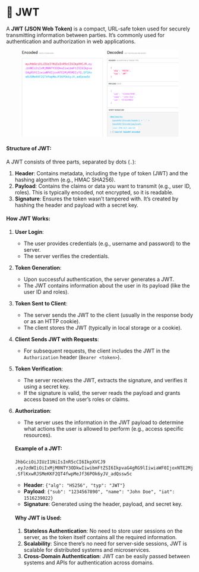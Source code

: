 # 💎 JWT

A **JWT (JSON Web Token)** is a compact, URL-safe token used for securely transmitting information between parties. It’s commonly used for authentication and authorization in web applications.

<figure><img src="../.gitbook/assets/image (23).png" alt=""><figcaption></figcaption></figure>

#### Structure of JWT:

A JWT consists of three parts, separated by dots (`.`):

1. **Header**: Contains metadata, including the type of token (JWT) and the hashing algorithm (e.g., HMAC SHA256).
2. **Payload**: Contains the claims or data you want to transmit (e.g., user ID, roles). This is typically encoded, not encrypted, so it is readable.
3. **Signature**: Ensures the token wasn’t tampered with. It’s created by hashing the header and payload with a secret key.

#### How JWT Works:

1. **User Login**:
   * The user provides credentials (e.g., username and password) to the server.
   * The server verifies the credentials.
2. **Token Generation**:
   * Upon successful authentication, the server generates a JWT.
   * The JWT contains information about the user in its payload (like the user ID and roles).
3. **Token Sent to Client**:
   * The server sends the JWT to the client (usually in the response body or as an HTTP cookie).
   * The client stores the JWT (typically in local storage or a cookie).
4. **Client Sends JWT with Requests**:
   * For subsequent requests, the client includes the JWT in the `Authorization` header (`Bearer <token>`).
5. **Token Verification**:
   * The server receives the JWT, extracts the signature, and verifies it using a secret key.
   * If the signature is valid, the server reads the payload and grants access based on the user’s roles or claims.
6.  **Authorization**:

    * The server uses the information in the JWT payload to determine what actions the user is allowed to perform (e.g., access specific resources).



    #### Example of a JWT:

    ```
    JhbGciOiJIUzI1NiIsInR5cCI6IkpXVCJ9
    .eyJzdWIiOiIxMjM0NTY3ODkwIiwibmFtZSI6IkpvaG4gRG9lIiwiaWF0IjoxNTE2MjM5MDIyfQ
    .SflKxwRJSMeKKF2QT4fwpMeJf36POk6yJV_adQssw5c
    ```



    * **Header**: `{"alg": "HS256", "typ": "JWT"}`
    * **Payload**: `{"sub": "1234567890", "name": "John Doe", "iat": 1516239022}`
    * **Signature**: Generated using the header, payload, and secret key.



    #### Why JWT is Used:

    1. **Stateless Authentication**: No need to store user sessions on the server, as the token itself contains all the required information.
    2. **Scalability**: Since there’s no need for server-side sessions, JWT is scalable for distributed systems and microservices.
    3. **Cross-Domain Authentication**: JWT can be easily passed between systems and APIs for authentication across domains.
